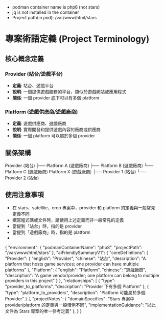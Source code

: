 - podman container name is php8 (not stars)
- jq is not installed in the container
- Project path(in pod): /var/www/html/stars

# 專案術語定義 (Project Terminology)

## 核心概念定義

### Provider (站台/遊戲平台)
- **定義**: 站台、遊戲平台
- **說明**: 一個提供遊戲服務的平台，類似於遊戲網站或應用程式
- **關係**: 一個 provider 底下可以有多個 platform

### Platform (遊戲供應商/遊戲廠商)
- **定義**: 遊戲供應商、遊戲廠商
- **說明**: 實際開發和提供遊戲內容的廠商或供應商
- **關係**: 一個 platform 可以屬於多個 provider

## 關係架構
Provider (站台)
├── Platform A (遊戲廠商)
├── Platform B (遊戲廠商)
└── Platform C (遊戲廠商)
Platform X (遊戲廠商)
├── Provider 1 (站台)
└── Provider 2 (站台)


## 使用注意事項
- 在 stars、satellite、cron 專案中，provider 和 platform 的定義與一般常見定義不同
- 撰寫程式碼或文件時，請使用上述定義而非一般常見的定義
- 當提到「站台」時，指的是 provider
- 當提到「遊戲廠商」時，指的是 platform
-
{
  "environment": {
    "podmanContainerName": "php8",
    "projectPath": "/var/www/html/stars"
  },
  "aiFriendlySummaryV1": {
    "coreDefinitions": {
      "Provider": {
        "english": "Provider",
        "chinese": "站台",
        "description": "A platform that hosts game services; one provider can have multiple platforms"
      },
      "Platform": {
        "english": "Platform",
        "chinese": "遊戲廠商",
        "description": "A game vendor/provider; one platform can belong to multiple providers in this project"
      }
    },
    "relationships": [
      {
        "type": "provider_to_platforms",
        "description": "Provider 下有多個 Platform"
      },
      {
        "type": "platform_to_providers",
        "description": "Platform 可能屬於多個 Provider"
      }
    ],
    "projectNotes": {
      "domainSpecifics": "Stars 專案中 provider/platform 的定義與一般慣例不同",
      "implementationGuidance": "以此文件為 Stars 專案的唯一參考定義"
    },
  }
}